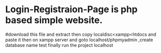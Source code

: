 # Login-Registraion-Page is php based simple website.
#download this file and extract then copy localdisc<xampp<htdocs and paste it
then on xampp server and goto localhost/phpmyadmin ,create database name test 
finally run the project localhost
